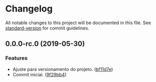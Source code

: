 # Changelog

All notable changes to this project will be documented in this file. See [standard-version](https://github.com/conventional-changelog/standard-version) for commit guidelines.

## 0.0.0-rc.0 (2019-05-30)


### Features

* Ajuste para versionamento do projeto. ([bf11d7e](https://github.com/danielso2007/EncodeAudioApplication/commit/bf11d7e))
* Commit inicial. ([9f29bb4](https://github.com/danielso2007/EncodeAudioApplication/commit/9f29bb4))
